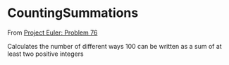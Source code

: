 # CountingSummations

From [Project Euler: Problem 76](https://projecteuler.net/problem=76)

Calculates the number of different ways 100 can be written as a sum of at least two positive integers